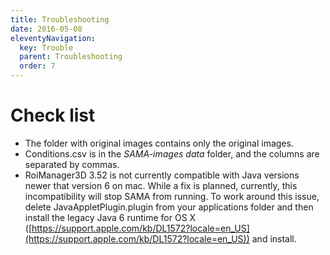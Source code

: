 ```yaml
---
title: Troubleshooting
date: 2016-05-08
eleventyNavigation:
  key: Trouble
  parent: Troubleshooting
  order: 7
---
```

# Check list

*   The folder with original images contains only the original images.
*   Conditions.csv is in the _SAMA-images data_ folder, and the columns are separated by commas.
*   RoiManager3D 3.52 is not currently compatible with Java versions newer that version 6 on mac. While a fix is planned, currently, this incompatibility will stop SAMA from running. To work around this issue, delete JavaAppletPlugin.plugin  from your applications folder and then install the legacy Java 6 runtime for OS X ([https://support.apple.com/kb/DL1572?locale=en_US](https://support.apple.com/kb/DL1572?locale=en_US)) and install.

